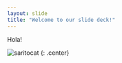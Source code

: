 ```yaml
---
layout: slide
title: "Welcome to our slide deck!"
---
```


Hola!

![saritocat](https://octodex.github.com/images/saritocat.png)
{: .center}
